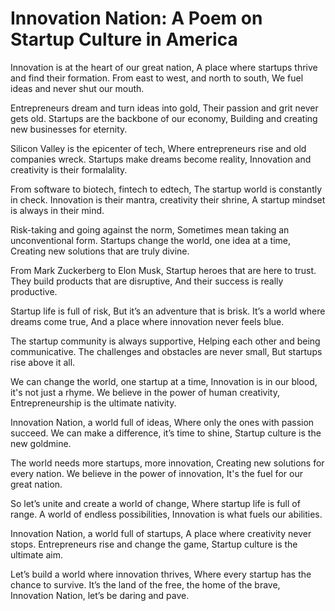 # Innovation Nation: A Poem on Startup Culture in America

Innovation is at the heart of our great nation,
A place where startups thrive and find their formation.
From east to west, and north to south,
We fuel ideas and never shut our mouth.

Entrepreneurs dream and turn ideas into gold,
Their passion and grit never gets old.
Startups are the backbone of our economy,
Building and creating new businesses for eternity.

Silicon Valley is the epicenter of tech,
Where entrepreneurs rise and old companies wreck.
Startups make dreams become reality,
Innovation and creativity is their formalality.

From software to biotech, fintech to edtech,
The startup world is constantly in check.
Innovation is their mantra, creativity their shrine,
A startup mindset is always in their mind.

Risk-taking and going against the norm,
Sometimes mean taking an unconventional form.
Startups change the world, one idea at a time,
Creating new solutions that are truly divine.

From Mark Zuckerberg to Elon Musk,
Startup heroes that are here to trust.
They build products that are disruptive,
And their success is really productive.

Startup life is full of risk,
But it’s an adventure that is brisk.
It’s a world where dreams come true,
And a place where innovation never feels blue.

The startup community is always supportive,
Helping each other and being communicative.
The challenges and obstacles are never small,
But startups rise above it all.

We can change the world, one startup at a time,
Innovation is in our blood, it's not just a rhyme.
We believe in the power of human creativity,
Entrepreneurship is the ultimate nativity.

Innovation Nation, a world full of ideas,
Where only the ones with passion succeed.
We can make a difference, it’s time to shine,
Startup culture is the new goldmine.

The world needs more startups, more innovation,
Creating new solutions for every nation.
We believe in the power of innovation,
It's the fuel for our great nation.

So let’s unite and create a world of change,
Where startup life is full of range.
A world of endless possibilities,
Innovation is what fuels our abilities.

Innovation Nation, a world full of startups,
A place where creativity never stops.
Entrepreneurs rise and change the game,
Startup culture is the ultimate aim.

Let’s build a world where innovation thrives,
Where every startup has the chance to survive.
It’s the land of the free, the home of the brave,
Innovation Nation, let’s be daring and pave.